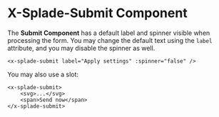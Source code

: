 # X-Splade-Submit Component

The **Submit Component** has a default label and spinner visible when processing the form. You may change the default text using the `label` attribute, and you may disable the spinner as well.

```blade
<x-splade-submit label="Apply settings" :spinner="false" />
```

You may also use a slot:

```blade
<x-splade-submit>
    <svg>...</svg>
    <span>Send now</span>
</x-splade-submit>
```